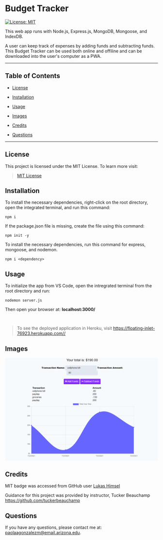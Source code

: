 # Budget Tracker

[![License: MIT](https://img.shields.io/badge/License-MIT-yellow.svg)](https://opensource.org/licenses/MIT)

This web app runs with Node.js, Express.js, MongoDB, Mongoose, and IndexDB.

A user can keep track of expenses by adding funds and subtracting funds. This Budget Tracker can be used both online and offiline and can be downloaded into the user's computer as a PWA. 

---

## Table of Contents

* [License](#license)

* [Installation](#installation)

* [Usage](#usage)

* [Images](#images)

* [Credits](#credits)

* [Questions](#questions)

---

## License

This project is licensed under the MIT License. To learn more visit:   
> [MIT License](https://github.com/git/git-scm.com/blob/main/MIT-LICENSE.txt)

## Installation

To install the necessary dependencies, right-click on the root directory, open the integrated terminal, and run this command:

```
npm i
```
If the package.json file is missing, create the file using this command:

```
npm init -y
```
To install the necessary dependencies, run this command for express, mongoose, and nodemon.

```
npm i <dependency>
```

## Usage

To initialize the app from VS Code, open the intregrated terminal from the root directory and run:

```
nodemon server.js
```

Then open your browser at: **localhost:3000/** 

</br>

> To see the deployed application in Heroku, visit <https://floating-inlet-76923.herokuapp.com//>

## Images
![Screenshot of Budget Tracker](/public/assets/images/budget_tracker_screenshot.png)

## Credits
MIT badge was accessed from GitHub user [Lukas Himsel](https://gist.github.com/lukas-h/2a5d00690736b4c3a7ba)

Guidance for this project was provided by instructor, Tucker Beauchamp <https://github.com/tuckerbeauchamp>

## Questions

If you have any questions, please contact me at: paolaagonzalezm@email.arizona.edu.
